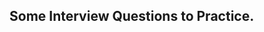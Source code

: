 ## Some Interview Questions to Practice.

<!-- 1. **Remove Dups:** Write code to remove duplicates from an unsorted linked list.

2. **Return Kth to Last:** Implement an algorithm to find the kth to last element of a singly linked list.

3. **Delete Middle Node:** Implement an algorithm to delete a node in the middle (i.e., any node but the first and last node, not necessarily the exact middle) of a singly linked list, given only access to that node.

Example:
Input: the node c from the linked list a->b->c->d->e->f
Result: nothing is returned, but the new linked list looks like a->b->d->e->f -->

<!-- 4. **Partition:** Write code to partition a linked list around a value x, such that all nodes less than x come before all nodes greater than or equal to x. If x is contained within the list, the values of x only need to be after the elements less than x (see below). The partition element x can appear anywhere in the "right partition"; it does not need to appear between the left and right partitions. -->
<!--
Example:
Input: 3->5->8->5->10->2->1 [partition = 5]
Output: 3->1->2->10->5->5->8 -->

<!-- 5. **Sum Lists:** You have numbers represented by a linked list, where each node contains a single digit. The digits are stored in reverse order, such that the 1's digit is at the head of the list. Write a function that adds the two numbers and returns the sum as a linked list.

Example:
Input: (7->1->6) + (5->9->2). That is 617 + 295.
Output: 2->1->9. That is, 912.
Follow Up:
Suppose the digits are stored in forward order. Repeat the above problem.
Example:
Input: (6->1->7) + (2->9->5). That is, 617 + 295.
Output: 9->1->2. That is, 912. -->

<!-- 6. **Palindrome:** Implement a function to check if a linked list is a palindrome. -->

<!-- 7. **Intersection:** Given two (singly) linked lists, determine if the two lists intersect. Return the intersecting node. Note that the intersection is defined based on reference, not value. That is, if the kth node of the first linked list is the exact same node (by reference) as the jth node of the second linked list, then they are intersecting. -->

<!-- 8. **Loop Detection:** Given a circular linked list, implement an algorithm that returns the node at the beginning of the loop.

Definition:
Circular linked list: A (corrupt) linked list in which a node's next pointer points to an earlier node, so as to make a loop in the linked list.

Example:
Input: A->B->C->D->E->C [the same C as earlier]
Output: C -->
